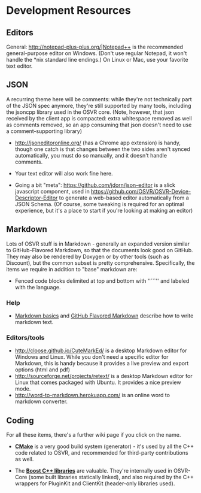 # Development Resources

## Editors

General: http://notepad-plus-plus.org/|Notepad++ is the recommended general-purpose editor on Windows. (Don't use regular Notepad, it won't handle the *nix standard line endings.) On Linux or Mac, use your favorite text editor.

## JSON

A recurring theme here will be comments: while they're not technically part of the JSON spec anymore, they're still supported by many tools, including the jsoncpp library used in the OSVR core. (Note, however, that json received by the client app is compacted: extra whitespace removed as well as comments removed, so an app consuming that json doesn't need to use a comment-supporting library)

  * http://jsoneditoronline.org/ (has a Chrome app extension) is handy, though one catch is that changes between the two sides aren't synced automatically, you must do so manually, and it doesn't handle comments.
  * Your text editor will also work fine here.


  * Going a bit "meta": https://github.com/jdorn/json-editor is a slick javascript component, used in https://github.com/OSVR/OSVR-Device-Descriptor-Editor to generate a web-based editor automatically from a JSON Schema. (Of course, some tweaking is required for an optimal experience, but it's a place to start if you're looking at making an editor)

## Markdown

Lots of OSVR stuff is in Markdown - generally an expanded version similar to GitHub-Flavored Markdown, so that the documents look good on GitHub. They may also be rendered by Doxygen or by other tools (such as Discount), but the common subset is pretty comprehensive. Specifically, the items we require in addition to "base" markdown are:

  * Fenced code blocks delimited at top and bottom with ''```'' and labeled with the language.

### Help 

  * [Markdown basics](https://help.github.com/articles/markdown-basics/) and [GitHub Flavored Markdown](https://help.github.com/articles/github-flavored-markdown/) describe how to write markdown text.

### Editors/tools 

  * http://cloose.github.io/CuteMarkEd/ is a desktop Markdown editor for Windows and Linux. While you don't need a specific editor for Markdown, this is handy because it provides a live preview and export options (html and pdf)
  * http://sourceforge.net/projects/retext/ is a desktop Markdown editor for Linux that comes packaged with Ubuntu. It provides a nice preview mode.
  * http://word-to-markdown.herokuapp.com/ is an online word to markdown converter.
## Coding 

For all these items, there's a further wiki page if you click on the name.

  * **[CMake](cmake.md)** is a very good build system (generator) - it's used by all the C++ code related to OSVR, and recommended for third-party contributions as well.

  * The **[Boost C++ libraries](boost.md)** are valuable. They're internally used in OSVR-Core (some built libraries statically linked), and also required by the C++ wrappers for PluginKit and ClientKit (header-only libraries used).